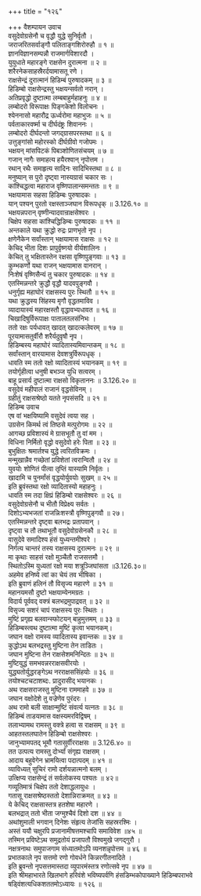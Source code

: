 +++
title = "१२६"

+++
वैशम्पायन उवाच  
वसुदेवोग्रसेनौ च वृद्धौ युद्धे सुनिर्वृतौ ।  
जराजरितसर्वाङ्गौ पलिताङ्गशिरोरुहौ ॥ १ ॥  
ज्ञानविज्ञानसम्पन्नौ राजमार्गविशारदौ ।  
युयुधाते महारङ्गे राक्षसेन दुरात्मना ॥ २ ॥  
शरैरनेकसाहस्रैरर्दयामासतू रणे ।  
राक्षसेन्द्रं दुरात्मानं हिडिम्बं पुरुषादकम् ॥ ३ ॥  
हिडिम्बो राक्षसेन्द्रस्तु भक्षयन्सर्वतो नरान् ।  
अतिप्रवृद्धो दुष्टात्मा लम्बबाहुर्महाहनुः ॥ ४ ॥  
लम्बोदरो विरूपाक्षः पिङ्गकेशो विलोचनः ।  
श्येननासो महारौद्र ऊर्ध्वरोमा महाभुजः ॥ ५ ॥  
पर्वताकारवर्ष्मा च दीर्घदंष्ट्रः शिवाननः ।  
लम्बोदरो दीर्घदन्तो जगद्ग्रासपरस्तथा ॥ ६ ॥  
उत्तुङ्गांसो महोरस्को दीर्घग्रीवो गजोपमः ।  
भक्षयन् मांसपिटकं पिबञ्शोणितसंचयम् ॥ ७ ॥  
गजान् नागैः समाहत्य हयैरश्वान् नृपोत्तम ।  
रथान् रथैः समाहृत्य सादिनः सादिभिस्तथा ॥ ८ ॥  
मनुष्यान् स पुरो दृष्ट्वा नास्यग्रासं चकार सः ।  
कांश्चिद्धत्वा महाराज वृष्णिपालान्समन्ततः ॥ ९ ॥  
भक्षयामास सहसा हिडिम्बः पुरुषादकः ।  
यान् पश्यन् पुरतो रक्षस्ताञ्जघान विरूपधृक् ॥ 3.126.१० ॥  
भक्षयन्नपरान् वृष्णीन्यादवान्राक्षसेश्वरः ।  
चिक्षेप सहसा कांश्चिद्धिडिम्बः पुरुषादकः ॥ ११ ॥  
अन्तकाले यथा क्रुद्धो रुद्रः प्राणभृतो नृप ।  
क्षणेनैकेन सर्वांस्तान् भक्षयामास राक्षसः ॥ १२ ॥  
केचिद् भीता दिशः प्रापुर्वृष्णयो वीर्यशालिनः ।  
केचित् तु भक्षितास्तेन रक्षसा वृष्णिपुङ्गवाः ॥ १३ ॥  
कुम्भकर्णो यथा राजन् भक्षयामास वानरान् ।  
निःशेषं वृष्णिसैन्यं तु चकार पुरुषादकः ॥ १४ ॥  
एतस्मिन्नन्तरे क्रुद्धौ वृद्धौ यादवपुङ्गवौ ।  
धनुर्गृह्य महाघोरं राक्षसस्य पुरः स्थितौ ॥ १५ ॥  
यथा क्रुद्धस्य सिंहस्य मृगौ वृद्धतमाविव ।  
व्यादायास्यं महारक्षस्तौ वृद्धावभ्यधावत ॥ १६ ॥  
चिखादिषुर्विरूपाक्षः पातालतलसंनिभः ।  
ततो रक्षः पर्यधावत् खादत् खादत्कलेवरम् ॥ १७ ॥  
पूरयामासतुर्वीरौ शरैर्यदुवृषौ नृप ।  
हिडिम्बस्य महाघोरं व्यादितास्यमिवान्तकम् ॥ १८ ॥  
सर्वांस्तान् वारयामास देवशत्रुर्विरूपधृक् ।  
धावति स्म ततो रक्षो व्यादितास्यं भयानकम् ॥ १९ ॥  
तयोर्गृहीत्वा धनुषी बभञ्ज युधि सत्वरम् ।  
बाहू प्रसार्य दुष्टात्मा राक्षसो विकृताननः ॥ 3.126.२० ॥  
वसुदेवं महीपालं राजानं वृद्धसेविनम् ।  
ग्रहीतुं राक्षसश्रेष्ठो यतते नृपसंसदि ॥ २१ ॥  
हिडिम्ब उवाच  
एष वां भक्षयिष्यामि वसुदेवं त्वया सह ।  
उग्रसेन किमर्थ त्वं तिष्ठसे मत्पुरोगमः ॥ २२ ॥  
आगच्छ प्रविशास्यं मे ग्रासभूतौ तु वां मम ।  
विधिना निर्मितो वृद्धो वसुदेवो हरेः पिता ॥ २३ ॥  
बुभुक्षितः श्रमार्तश्च युद्धे त्वरितविक्रमः ।  
मन्मुखान्नैव गच्छेतां प्रविशेतां त्वरान्वितौ ॥ २४ ॥  
युवयोः शोणितं पीत्वा तृप्तिं यास्यामि निर्वृतः ।  
खादामि च पुनर्मांसं वृद्धयोर्युवयोः सुखम् ॥ २५ ॥  
इति ब्रुवंस्तथा रक्षो व्यादितास्यो महाहनुः ।  
धावति स्म तदा क्षिप्रं हिडिम्बो राक्षसेश्वरः ॥ २६ ॥  
वसुदेवोग्रसेनौ च भीतौ विप्रेक्ष्य सर्वतः ।  
दिशोऽभ्यभजतां राजन्निःशस्त्रौ वृष्णिपुङ्गवौ ॥ २७।  
एतस्मिन्नन्तरे दृष्ट्वा बलभद्रः प्रतापवान् ।  
दृष्ट्वा च तौ तथाभूतौ वसुदेवोग्रसेनकौ ॥ २८ ॥  
वासुदेवे समादिश्य हंसं युध्यन्तमीश्वरे ।  
निर्गत्य चान्तरं तस्य राक्षसस्य दुरात्मनः ॥ २९ ॥  
मा कृथाः साहसं रक्षो मुञ्चैतौ राजसत्तमौ ।  
स्थितोऽस्मि युध्यतां रक्षो मया शत्रूञ्जिघांसता ॥3.126.३०॥  
अहमेव हनिष्ये त्वां का चेयं तव भीषिका ।  
इति ब्रुवाणं हलिनं तौ विसृज्य महारणे ॥ ३१ ॥  
महानयमसौ दुष्टो भक्षयाम्येनमग्रतः ।  
विदार्य पूर्ववद् वक्त्रं बलभद्रमुपाद्रवत् ॥ ३२ ॥  
विसृज्य सशरं चापं राक्षसस्य पुरः स्थितः ।  
मुष्टिं प्रगृह्य बलवान्स्फोटयन् बाहुमुत्तमम् ॥ ३३ ॥  
हिडिम्बस्त्वथ दुष्टात्मा मुष्टिं कृत्वा भयानकम्।  
जघान वक्षो रामस्य व्यादितास्य इवान्तकः ॥ ३४ ॥  
कुद्धोऽथ बलभद्रस्तु मुष्टिना तेन ताडितः ।  
जघान मुष्टिना तेन राक्षसेशमनिन्दितः ॥ ३५ ॥  
मुष्टियुद्धं समभवन्नरराक्षसवीरयोः ।  
युद्ध्यतोर्युद्धरङ्गेऽथ नरराक्षससिंहयोः ॥ ३६ ॥  
तयोश्चटचटाशब्दः. प्रादुरासीद् भयानकः ।  
अथ राक्षसराजस्तु मुष्टिना राममाहवे ॥ ३७ ॥  
जघान वक्षोदेशे तु वज्रेणेव पुरंदरः ।  
अथ रामो बली साक्षान्मुष्टिं संवर्त्य यत्नतः ॥ ३८ ॥  
हिडिम्बं ताडयामास वक्षस्यमरविद्विषम् ।  
तलाभ्यामथ रामस्तु वक्त्रे हत्वा स राक्षसम् ॥ ३९ ॥  
आहतस्तलघातेन हिडिम्बो राक्षसेश्वरः ।  
जानुभ्यामपतद् भूमौ गतासुर्वीरराक्षसः ॥ 3.126.४० ॥  
तत उत्पत्य रामस्तु दोर्भ्यां संगृह्य राक्षसम् ।  
आदाय बहुवेगेन भ्रामयित्वा पदात्पदम् ॥ ४१ ॥  
व्याविध्यत् सुचिरं रामो दर्शयन्नात्मनो बलम् ।  
उत्क्षिप्य राक्षसेन्द्रं तं सर्वलोकस्य पश्यतः ॥ ४२॥  
गव्यूतिमात्रं चिक्षेप ततो देशाद्धलायुधः ।  
गतासू राक्षसश्रेष्ठस्ततो देशान्निराक्रमत् ॥ ४३ ॥  
ये केचिद् राक्षसास्तत्र हतशेषा महारणे ।  
बलभद्रात् ततो भीता जग्मुश्चैवं दिशो दश ॥ ४४ ॥  
अथांशुमाली भगवान् दिनेशः संहृत्य तेजांसि सहस्ररश्मिः ।  
अस्तं ययौ चक्षुरपि प्रजानामीषत्तमश्चापि समाविवेश ॥४५ ॥  
तस्मिन् प्रविष्टेऽथ समुद्रतोयं प्रजापतौ विश्वमुखे जगद्गुरौ ।  
नक्षत्रनाथः समुपाजगाम संध्यातमोऽपि व्यनशन्नृपोत्तम ॥ ४६ ॥  
प्रभातकाले नृप सत्तमो रणो गोवर्धने किन्नरगीतनादिते ।  
इति ब्रुवन्तो नृपसत्तमास्तदा व्युपारमंस्तत्र रणोत्सवे नृप ॥ ४७ ॥  
इति श्रीमहाभारते खिलभागे हरिवंशे भविष्यपर्वणि हंसडिम्भकोपाख्याने हिडिम्बपराभवे षड्विंशत्यधिकशततमोऽध्यायः ॥ १२६ ॥